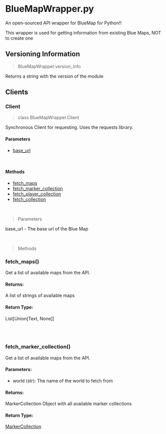 # BlueMapWrapper.py
An open-sourced API wrapper for BlueMap for Python!!

This wrapper is used for getting information from existing Blue Maps, NOT to create one

## Versioning Information
> BlueMapWrapper.version_info
 
Returns a string with the version of the module

## Clients

### Client
> class BlueMapWrapper.Client

Synchronous Client for requesting. Uses the requests library.

#### Parameters

- [base_url]()

<br/>

#### Methods

- [fetch_maps](#fetch_maps)
- [fetch_marker_collection]()
- [fetch_player_collection]()
- [fetch_collection]()

<br/>

> Parameters

base_url - The base url of the Blue Map

<br/>

> Methods

### fetch_maps()
Get a list of available maps from the API.
#### Returns:
A list of strings of available maps
#### Return Type:
List[Union[Text, None]]

<br/><br/>

### fetch_marker_collection()
Get a list of available maps from the API.
#### Parameters:
 - world (str): The name of the world to fetch from
#### Returns:
MarkerCollection Object with all available marker collections
#### Return Type:
[MarkerCollection]()
